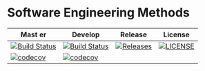# Software Engineering Methods

| Mast  er | Develop | Release | License |
|--------|---------|---------|---------|
| [![Build Status](https://travis-ci.org/SaiWannaAung1/Calculator.svg?branch=master)](https://travis-ci.org/SaiWannaAung1/Calculator) | [![Build Status](https://travis-ci.org/SaiWannaAung1/Calculator.svg?branch=develop)](https://travis-ci.org/SaiWannaAung1/Calculator) | [![Releases](https://img.shields.io/github/release/SaiWannaAung1/Calculator/all.svg?style=flat-square)](https://github.com/SaiWannaAung1/Calculator/releases) | [![LICENSE](https://img.shields.io/github/license/SaiWannaAung1/Calculator.svg?style=flat-square)](https://github.com/kSaiWannaAung1/Calculator/blob/master/LICENSE) |
| [![codecov](https://codecov.io/gh/SaiWannaAung1/Calculator/branch/master/graph/badge.svg)](https://codecov.io/gh/SaiWannaAung1/Calculator) | [![codecov](https://codecov.io/gh/SaiWannaAung1/Calculator/branch/develop/graph/badge.svg)](https://codecov.io/gh/SaiWannaAung1/Calculator) | | |